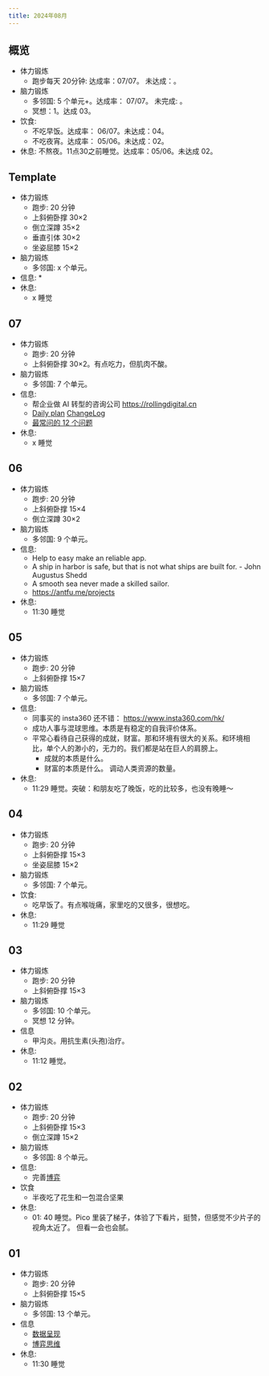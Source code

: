 ```yaml
---
title: 2024年08月
---
```


## 概览
* 体力锻炼
  * 跑步每天 20分钟: 达成率：07/07。 未达成：。
* 脑力锻炼
  * 多邻国: 5 个单元+。达成率： 07/07。 未完成: 。
  * 冥想：1。达成 03。
* 饮食: 
  * 不吃早饭。达成率： 06/07。未达成：04。
  * 不吃夜宵。达成率： 05/06。未达成：02。
* 休息: 不熬夜。11点30之前睡觉。达成率：05/06。未达成 02。

## Template
* 体力锻炼
  * 跑步: 20 分钟
  * 上斜俯卧撑 30×2
  * 倒立深蹲 35×2
  * 垂直引体 30×2
  * 坐姿屈膝 15×2
* 脑力锻炼
  * 多邻国: x 个单元。
* 信息: 
  * 
* 休息: 
  * x 睡觉

## 07
* 体力锻炼
  * 跑步: 20 分钟
  * 上斜俯卧撑 30×2。有点吃力，但肌肉不酸。
* 脑力锻炼
  * 多邻国: 7 个单元。
* 信息: 
  * 帮企业做 AI 转型的咨询公司 https://rollingdigital.cn
  * [Daily plan](../../tech/daily-plan/0.0.2.md) [ChangeLog](../../tech/daily-plan/change-log.md)
  * [最常问的 12 个问题](../../problem/feynman-questions.md)
* 休息: 
  * x 睡觉

## 06
* 体力锻炼
  * 跑步: 20 分钟
  * 上斜俯卧撑 15×4
  * 倒立深蹲 30×2
* 脑力锻炼
  * 多邻国: 9 个单元。
* 信息: 
  * Help to easy make an reliable app.
  * A ship in harbor is safe, but that is not what ships are built for. - John Augustus Shedd
  * A smooth sea never made a skilled sailor.
  * https://antfu.me/projects
* 休息: 
  * 11:30 睡觉

## 05
* 体力锻炼
  * 跑步: 20 分钟
  * 上斜俯卧撑 15×7
* 脑力锻炼
  * 多邻国: 7 个单元。
* 信息: 
  * 同事买的 insta360 还不错： https://www.insta360.com/hk/
  * 成功人事与混球思维。本质是有稳定的自我评价体系。 
  * 平常心看待自己获得的成就，财富。那和环境有很大的关系。和环境相比，单个人的渺小的，无力的。我们都是站在巨人的肩膀上。
    * 成就的本质是什么。
    * 财富的本质是什么。 调动人类资源的数量。
* 休息: 
  * 11:29 睡觉。突破：和朋友吃了晚饭，吃的比较多，也没有晚睡～

## 04
* 体力锻炼
  * 跑步: 20 分钟
  * 上斜俯卧撑 15×3
  * 坐姿屈膝 15×2
* 脑力锻炼
  * 多邻国: 7 个单元。
* 饮食: 
  * 吃早饭了。有点喉咙痛，家里吃的又很多，很想吃。
* 休息: 
  * 11:29 睡觉

## 03
* 体力锻炼
  * 跑步: 20 分钟
  * 上斜俯卧撑 15×3
* 脑力锻炼
  * 多邻国: 10 个单元。
  * 冥想 12 分钟。
* 信息
  * 甲沟炎。用抗生素(头孢)治疗。
* 休息: 
  * 11:12 睡觉。

## 02
* 体力锻炼
  * 跑步: 20 分钟
  * 上斜俯卧撑 15×3
  * 倒立深蹲 15×2
* 脑力锻炼
  * 多邻国: 8 个单元。
* 信息: 
  * 完善[博弈](../../tech/core/game.md)
* 饮食
  * 半夜吃了花生和一包混合坚果
* 休息: 
  * 01: 40 睡觉。Pico 里装了梯子，体验了下看片，挺赞，但感觉不少片子的视角太近了。 但看一会也会腻。

## 01
* 体力锻炼
  * 跑步: 20 分钟
  * 上斜俯卧撑 15×5
* 脑力锻炼
  * 多邻国: 13 个单元。
* 信息
  * [数据呈现](../../tech/core/presentation.md)
  * [博弈思维](../../tech/core/game.md)
* 休息: 
  * 11:30 睡觉